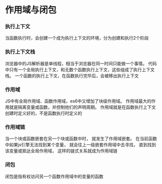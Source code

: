 

# 作用域与闭包



### 执行上下文

当函数执行时，会创建一个成为执行上下文的环境，分为创建和执行2个阶段



### 执行上下文栈

浏览器中的JS解析器是单线程，相当于浏览器在同一时间只能做一个事情。
代码中只有一个全局执行上下文，和无数个函数执行上下文，这些组成了执行上下文栈。
一个函数的执行上下文，在函数执行完毕后，会被移出执行上下文



### 作用域

JS中有全局作用域、函数作用域，es6中又增加了块级作用域。
作用域最大的作用就是隔离变量或函数，并控制他们的声明周期。
作用域就是在函数执行上下文创建时定义好的，不是函数执行时定义的




### 作用域链

当一个块或函数嵌套在另一个块或函数中时，
就发生了作用域嵌套。
在当前函数中如果js引擎无法找到某个变量，
就会往上一级嵌套作用域中去寻找，
直到找到该变量或抵达全局作用域，
这样的链式关系就成为作用域链



### 闭包

闭包是指有权访问另一个函数作用域中的变量的函数


